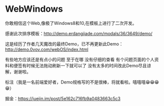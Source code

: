 # WebWindows
你敢相信这个Web,像极了Windows8和10,在模板上进行了二次开发。

感谢此次排序模板：http://demo.erdangjiade.com/modals/36/3649/demo/

这是经历了作者几天魔改的最终Demo，已不再更新此Demo：http://demo.0vov.com/webOS/index.html

有些地方应该还是有点小的问题 至于在哪 没有仔细的查看   有个问题页面的个人资料和便签有时候无法拖动刷新一下就可以了   没有太多的时间改此Demo尽且谅解，谢谢啦。

标注（我是一名前端爱好者，Demo规格写的不是很棒，将就看啦。嘻嘻嘻😁😁😁😁）


掘金：https://juejin.im/post/5e162c716fb9a0483663c5c3
